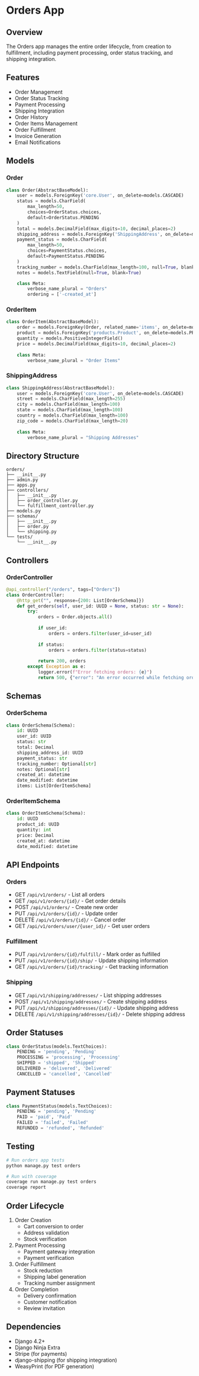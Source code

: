 # Orders App

## Overview
The Orders app manages the entire order lifecycle, from creation to fulfillment, including payment processing, order status tracking, and shipping integration.

## Features
- Order Management
- Order Status Tracking
- Payment Processing
- Shipping Integration
- Order History
- Order Items Management
- Order Fulfillment
- Invoice Generation
- Email Notifications

## Models

### Order
```python
class Order(AbstractBaseModel):
    user = models.ForeignKey('core.User', on_delete=models.CASCADE)
    status = models.CharField(
        max_length=50,
        choices=OrderStatus.choices,
        default=OrderStatus.PENDING
    )
    total = models.DecimalField(max_digits=10, decimal_places=2)
    shipping_address = models.ForeignKey('ShippingAddress', on_delete=models.PROTECT)
    payment_status = models.CharField(
        max_length=50,
        choices=PaymentStatus.choices,
        default=PaymentStatus.PENDING
    )
    tracking_number = models.CharField(max_length=100, null=True, blank=True)
    notes = models.TextField(null=True, blank=True)

    class Meta:
        verbose_name_plural = "Orders"
        ordering = ['-created_at']
```

### OrderItem
```python
class OrderItem(AbstractBaseModel):
    order = models.ForeignKey(Order, related_name='items', on_delete=models.CASCADE)
    product = models.ForeignKey('products.Product', on_delete=models.PROTECT)
    quantity = models.PositiveIntegerField()
    price = models.DecimalField(max_digits=10, decimal_places=2)
    
    class Meta:
        verbose_name_plural = "Order Items"
```

### ShippingAddress
```python
class ShippingAddress(AbstractBaseModel):
    user = models.ForeignKey('core.User', on_delete=models.CASCADE)
    street = models.CharField(max_length=255)
    city = models.CharField(max_length=100)
    state = models.CharField(max_length=100)
    country = models.CharField(max_length=100)
    zip_code = models.CharField(max_length=20)
    
    class Meta:
        verbose_name_plural = "Shipping Addresses"
```

## Directory Structure
```
orders/
├── __init__.py
├── admin.py
├── apps.py
├── controllers/
│   ├── __init__.py
│   ├── order_controller.py
│   └── fulfillment_controller.py
├── models.py
├── schemas/
│   ├── __init__.py
│   ├── order.py
│   └── shipping.py
└── tests/
    └── __init__.py
```

## Controllers

### OrderController
```python
@api_controller("/orders", tags=["Orders"])
class OrderController:
    @http_get("", response={200: List[OrderSchema]})
    def get_orders(self, user_id: UUID = None, status: str = None):
        try:
            orders = Order.objects.all()
            
            if user_id:
                orders = orders.filter(user_id=user_id)
                
            if status:
                orders = orders.filter(status=status)
                
            return 200, orders
        except Exception as e:
            logger.error(f"Error fetching orders: {e}")
            return 500, {"error": "An error occurred while fetching orders", "message": str(e)}
```

## Schemas

### OrderSchema
```python
class OrderSchema(Schema):
    id: UUID
    user_id: UUID
    status: str
    total: Decimal
    shipping_address_id: UUID
    payment_status: str
    tracking_number: Optional[str]
    notes: Optional[str]
    created_at: datetime
    date_modified: datetime
    items: List[OrderItemSchema]
```

### OrderItemSchema
```python
class OrderItemSchema(Schema):
    id: UUID
    product_id: UUID
    quantity: int
    price: Decimal
    created_at: datetime
    date_modified: datetime
```

## API Endpoints

### Orders
- GET `/api/v1/orders/` - List all orders
- GET `/api/v1/orders/{id}/` - Get order details
- POST `/api/v1/orders/` - Create new order
- PUT `/api/v1/orders/{id}/` - Update order
- DELETE `/api/v1/orders/{id}/` - Cancel order
- GET `/api/v1/orders/user/{user_id}/` - Get user orders

### Fulfillment
- PUT `/api/v1/orders/{id}/fulfill/` - Mark order as fulfilled
- PUT `/api/v1/orders/{id}/ship/` - Update shipping information
- GET `/api/v1/orders/{id}/tracking/` - Get tracking information

### Shipping
- GET `/api/v1/shipping/addresses/` - List shipping addresses
- POST `/api/v1/shipping/addresses/` - Create shipping address
- PUT `/api/v1/shipping/addresses/{id}/` - Update shipping address
- DELETE `/api/v1/shipping/addresses/{id}/` - Delete shipping address

## Order Statuses
```python
class OrderStatus(models.TextChoices):
    PENDING = 'pending', 'Pending'
    PROCESSING = 'processing', 'Processing'
    SHIPPED = 'shipped', 'Shipped'
    DELIVERED = 'delivered', 'Delivered'
    CANCELLED = 'cancelled', 'Cancelled'
```

## Payment Statuses
```python
class PaymentStatus(models.TextChoices):
    PENDING = 'pending', 'Pending'
    PAID = 'paid', 'Paid'
    FAILED = 'failed', 'Failed'
    REFUNDED = 'refunded', 'Refunded'
```

## Testing
```bash
# Run orders app tests
python manage.py test orders

# Run with coverage
coverage run manage.py test orders
coverage report
```

## Order Lifecycle
1. Order Creation
   - Cart conversion to order
   - Address validation
   - Stock verification
2. Payment Processing
   - Payment gateway integration
   - Payment verification
3. Order Fulfillment
   - Stock reduction
   - Shipping label generation
   - Tracking number assignment
4. Order Completion
   - Delivery confirmation
   - Customer notification
   - Review invitation

## Dependencies
- Django 4.2+
- Django Ninja Extra
- Stripe (for payments)
- django-shipping (for shipping integration)
- WeasyPrint (for PDF generation)
